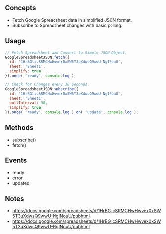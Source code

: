 ## Concepts
- Fetch Google Spreadsheet data in simplified JSON format.
- Subscribe to Spreadsheet changes with basic polling.

## Usage

```js
// Fetch Spreadsheet and Convert to Simple JSON Object.
GoogleSpreadsheetJSON.fetch({
  id: '1HrBGlicSRMCHwHwvex0xSW5T3uXdwsQ9wwU-NgINouU',
  sheet: 'Sheet1',
  simplify: true
}).once( 'ready', console.log );

// Check for Changes every 30 Seconds.
GoogleSpreadsheetJSON.subscribe({
  id: '1HrBGlicSRMCHwHwvex0xSW5T3uXdwsQ9wwU-NgINouU',
  sheet: 'Sheet1',
  pollInterval: 30,
  simplify: true
}).once( 'ready', console.log ).on( 'update', console.log );
```

## Methods
- subscribe()
- fetch()

## Events
- ready
- error
- updated

## Notes
- https://docs.google.com/spreadsheets/d/1HrBGlicSRMCHwHwvex0xSW5T3uXdwsQ9wwU-NgINouU/pubhtml
- https://docs.google.com/spreadsheets/d/1HrBGlicSRMCHwHwvex0xSW5T3uXdwsQ9wwU-NgINouU/pubhtml
